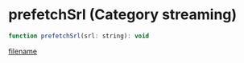 # prefetchSrl (Category streaming)

```js
function prefetchSrl(srl: string): void
```

[filename](prefetchSrl_m.md ':include')